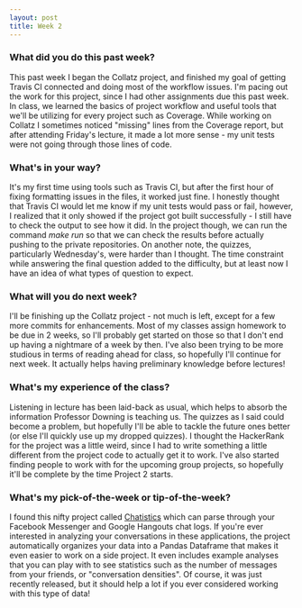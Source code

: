 ```yaml
---
layout: post
title: Week 2
---
```


### What did you do this past week?
This past week I began the Collatz project, and finished my goal of getting Travis CI connected and doing most of the workflow issues. I'm pacing out the work for this project, since I had other assignments due this past week. In class, we learned the basics of project workflow and useful tools that we'll be utilizing for every project such as Coverage. While working on Collatz I sometimes noticed "missing" lines from the Coverage report, but after attending Friday's lecture, it made a lot more sense - my unit tests were not going through those lines of code. 

### What's in your way?
It's my first time using tools such as Travis CI, but after the first hour of fixing formatting issues in the files, it worked just fine. I honestly thought that Travis CI would let me know if my unit tests would pass or fail, however, I realized that it only showed if the project got built successfully - I still have to check the output to see how it did. In the project though, we can run the command *make run* so that we can check the results before actually pushing to the private repositories. On another note, the quizzes, particularly Wednesday's, were harder than I thought. The time constraint while answering the final question added to the difficulty, but at least now I have an idea of what types of question to expect.

### What will you do next week?
I'll be finishing up the Collatz project - not much is left, except for a few more commits for enhancements. Most of my classes assign homework to be due in 2 weeks, so I'll probably get started on those so that I don't end up having a nightmare of a week by then. I've also been trying to be more studious in terms of reading ahead for class, so hopefully I'll continue for next week. It actually helps having preliminary knowledge before lectures! 

### What's my experience of the class?
Listening in lecture has been laid-back as usual, which helps to absorb the information Professor Downing is teaching us. The quizzes as I said could become a problem, but hopefully I'll be able to tackle the future ones better (or else I'll quickly use up my dropped quizzes). I thought the HackerRank for the project was a little weird, since I had to write something a little different from the project code to actually get it to work. I've also started finding people to work with for the upcoming group projects, so hopefully it'll be complete by the time Project 2 starts.

### What's my pick-of-the-week or tip-of-the-week?
I found this nifty project called [Chatistics](https://github.com/MasterScrat/Chatistics) which can parse through your Facebook Messenger and Google Hangouts chat logs. If you're ever interested in analyzing your conversations in these applications, the project automatically organizes your data into a Pandas Dataframe that makes it even easier to work on a side project. It even includes example analyses that you can play with to see statistics such as the number of messages from your friends, or "conversation densities". Of course, it was just recently released, but it should help a lot if you ever considered working with this type of data!
